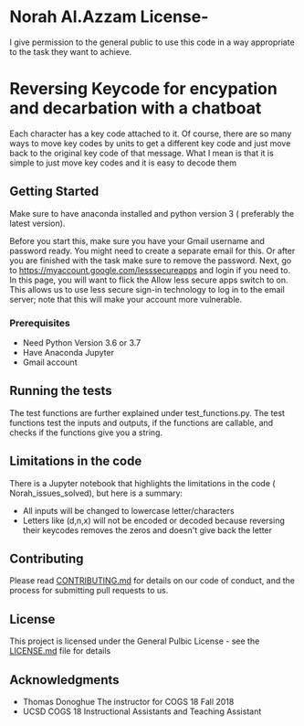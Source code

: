 # Norah Al.Azzam License-
I give permission to the general public to use this code in a way appropriate to the task they want to achieve. 

# Reversing Keycode for encypation and decarbation with a chatboat 

Each character has a key code attached to it. Of course, there are so many ways to move key codes by units to get a different key code and just move back to the original key code of that message. What I mean is that it is simple to just move key codes and it is easy to decode them 

## Getting Started

Make sure to have anaconda installed and python version 3 ( preferably the latest version). 

Before you start this, make sure you have your Gmail username and password ready. You might need to create a separate email for this. Or after you are finished with the task make sure to remove the password. 
Next, go to https://myaccount.google.com/lesssecureapps and login if you need to. In this page, you will want to flick the Allow less secure apps switch to on. This allows us to use less secure sign-in technology to log in to the email server; note that this will make your account more vulnerable.

### Prerequisites

* Need Python Version 3.6 or 3.7 
* Have Anaconda Jupyter
* Gmail account



## Running the tests

The test functions are further explained under test_functions.py.  The test functions test the inputs and outputs, if the functions are callable, and checks if the functions give you a string. 


## Limitations in the code
There is a Jupyter notebook that highlights the limitations in the code ( Norah_issues_solved), but here is a summary:
* All inputs will be changed to lowercase letter/characters 
* Letters like (d,n,x) will not be encoded or decoded because reversing their keycodes removes the zeros and doesn't give back the letter  




## Contributing

Please read [CONTRIBUTING.md](https://gist.github.com/PurpleBooth/b24679402957c63ec426) for details on our code of conduct, and the process for submitting pull requests to us.

## License

This project is licensed under the General Pulbic License - see the [LICENSE.md](LICENSE.md) file for details

## Acknowledgments
* Thomas Donoghue The instructor for COGS 18 Fall 2018
* UCSD COGS 18 Instructional Assistants  and Teaching Assistant 

